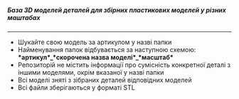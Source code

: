 <h5>База 3D моделей деталей для збірних пластикових моделей у різних маштабах</h5>
<hr />
<ul>
    <li>Шукайте свою модель за артикулом у назві папки</li>
    <li>Найменування папок відбувається за наступною схемою: <b>*артикул*_*скорочена назва моделі*_*масштаб*</b></li>
    <li>Репозиторій не містить інформації про сумісність конкретної деталі з іншими моделями, окрім вказаної у назві папки</li>
    <li>Всі моделі зняті з зібраних деталей відповідних моделей</li>
    <li>Всі файли зберігаються у форматі STL</li>
</ul>
